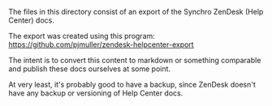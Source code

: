 The files in this directory consist of an export of the Synchro ZenDesk (Help Center) docs.  

The export was created using this program: https://github.com/pjmuller/zendesk-helpcenter-export

The intent is to convert this content to markdown or something comparable and publish these docs ourselves at some point.

At very least, it's probably good to have a backup, since ZenDesk doesn't have any backup or versioning of Help Center docs.

